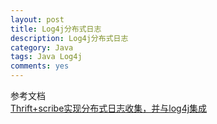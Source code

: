 ```yaml
---
layout: post
title: Log4j分布式日志
description: Log4j分布式日志
category: Java
tags: Java Log4j
comments: yes
---
```


参考文档  
[Thrift+scribe实现分布式日志收集，并与log4j集成](http://www.slideshare.net/liuzhongbing/thriftscribelog4j-5955856)
